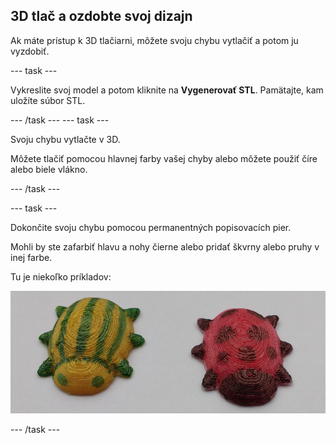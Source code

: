 ## 3D tlač a ozdobte svoj dizajn

Ak máte prístup k 3D tlačiarni, môžete svoju chybu vytlačiť a potom ju vyzdobiť.

--- task ---

Vykreslite svoj model a potom kliknite na **Vygenerovať STL**. Pamätajte, kam uložíte súbor STL.

--- /task --- --- task ---

Svoju chybu vytlačte v 3D.

Môžete tlačiť pomocou hlavnej farby vašej chyby alebo môžete použiť číre alebo biele vlákno.

--- /task ---

--- task ---

Dokončite svoju chybu pomocou permanentných popisovacích pier.

Mohli by ste zafarbiť hlavu a nohy čierne alebo pridať škvrny alebo pruhy v inej farbe.

Tu je niekoľko príkladov:

![snímka obrazovky](images/bug-decorated.png)

--- /task ---

 




  
